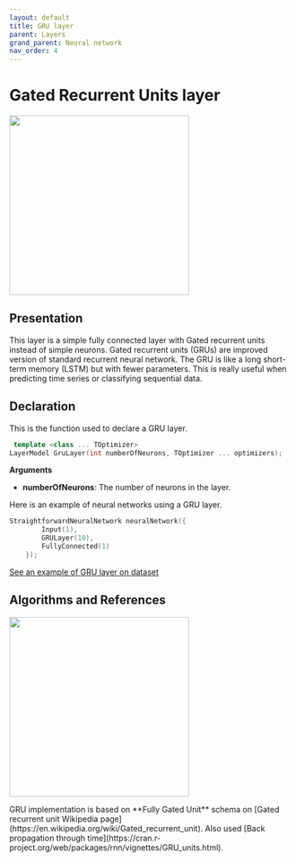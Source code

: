 ```yaml
---
layout: default
title: GRU layer
parent: Layers
grand_parent: Neural network
nav_order: 4
---
```


# Gated Recurrent Units layer
<p>
    <img src="{{site.baseurl}}/assets/images/neural_network/gru1.png" att="GRU neuron" width="320px" class="center"/>
</p>

## Presentation
This layer is a simple fully connected layer with Gated recurrent units instead of simple neurons. Gated recurrent units (GRUs) are improved version of standard recurrent neural network. The GRU is like a long short-term memory (LSTM) but with fewer parameters. This is really useful when predicting time series or classifying sequential data.

## Declaration
This is the function used to declare a GRU layer.
```cpp
 template <class ... TOptimizer>
LayerModel GruLayer(int numberOfNeurons, TOptimizer ... optimizers);
```
**Arguments**
 * **numberOfNeurons**: The number of neurons in the layer.

Here is an example of neural networks using a GRU layer.
```cpp
StraightforwardNeuralNetwork neuralNetwork({
        Input(1),
        GRULayer(10),
        FullyConnected(1)
    });
```
[See an example of GRU layer on dataset]({{site.baseurl}}/examples/audio_cats_and_dogs.html)

## Algorithms and References
<p>
    <img src="{{site.baseurl}}/assets/images/neural_network/gru2.png" att="GRU neuron" width="320px" class="left"/>
</p>
GRU implementation is based on **Fully Gated Unit** schema on [Gated recurrent unit Wikipedia page](https://en.wikipedia.org/wiki/Gated_recurrent_unit).
Also used [Back propagation through time](https://cran.r-project.org/web/packages/rnn/vignettes/GRU_units.html).